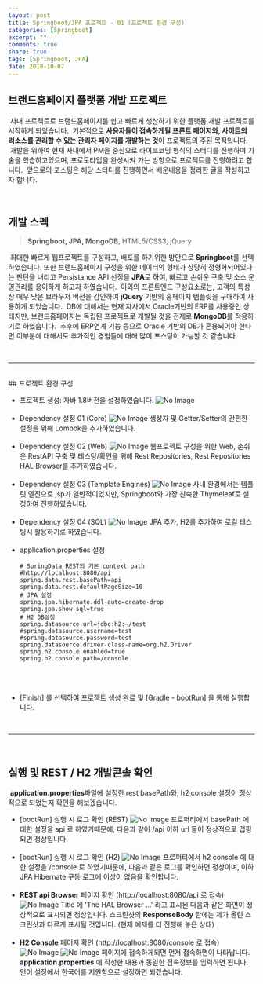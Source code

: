 ```yaml
---
layout: post
title: Springboot/JPA 프로젝트 - 01 (프로젝트 환경 구성)
categories: [Springboot]
excerpt: ""
comments: true
share: true
tags: [Springboot, JPA]
date: 2018-10-07
---
```


## 브랜드홈페이지 플랫폼 개발 프로젝트

&nbsp;사내 프로젝트로 브랜드홈페이지를 쉽고 빠르게 생산하기 위한 플랫폼 개발 프로젝트를 시작하게 되었습니다.
&nbsp;기본적으로 **사용자들이 접속하게될 프론트 페이지와, 사이트의 리소스를 관리할 수 있는 관리자 페이지를 개발하는 것**이 프로젝트의 주된 목적입니다.
&nbsp;개발을 위하여 현재 사내에서 PM을 중심으로 라이브코딩 형식의 스터디를 진행하며 기술을 학습하고있으며, 프로토타입을 완성시켜 가는 방향으로 프로젝트를 진행하려고 합니다.
&nbsp;앞으로의 포스팅은 해당 스터디를 진행하면서 배운내용을 정리한 글을 작성하고자 합니다.

<br/>

## 개발 스펙

>**Springboot, JPA, MongoDB**, HTML5/CSS3, jQuery

&nbsp;최대한 빠르게 웹프로젝트를 구성하고, 배포를 하기위한 방안으로 **Springboot**를 선택하였습니다. 또한 브랜드홈페이지 구성을 위한 데이터의 형태가 상당히 정형화되어있다는 판단을 내리고 Persistance API 선정을 **JPA**로 하여, 빠르고 손쉬운 구축 및 소스 운영관리를 용이하게 하고자 하였습니다.
&nbsp;이외의 프론트엔드 구성요소로는, 고객의 특성상 매우 낮은 브라우저 버전을 감안하여 **jQuery** 기반의 홈페이지 템플릿을 구매하여 사용하게 되었습니다.
&nbsp;DB에 대해서는 현재 자사에서 Oracle기반의 ERP를 사용중인 상태지만, 브랜드홈페이지는 독립된 프로젝트로 개발될 것을 전제로 **MongoDB**를 적용하기로 하였습니다.
&nbsp;추후에 ERP연계 기능 등으로 Oracle 기반의 DB가 혼용되어야 한다면 이부분에 대해서도 추가적인 경험들에 대해 많이 포스팅이 가능할 것 같습니다.

<br/>
<hr/>
<br/>
## 프로젝트 환경 구성

- 프로젝트 생성: 자바 1.8버전을 설정하였습니다.
![No Image](/assets/20181007/01.png)
<br/><br/>
- Dependency 설정 01 (Core)
![No Image](/assets/20181007/02.png)
생성자 및 Getter/Setter의 간편한 설정을 위해 Lombok을 추가하였습니다.
<br/><br/>
- Dependency 설정 02 (Web)
![No Image](/assets/20181007/03.png)
웹프로젝트 구성을 위한 Web, 손쉬운 RestAPI 구축 및 테스팅/확인을 위해 Rest Repositories, Rest Repositories HAL Browser를 추가하였습니다.
<br/><br/>
- Dependency 설정 03 (Template Engines)
![No Image](/assets/20181007/04.png)
사내 환경에서는 템플릿 엔진으로 jsp가 일반적이었지만, Springboot와 가장 친숙한 Thymeleaf로 설정하여 진행하였습니다.
<br/><br/>
- Dependency 설정 04 (SQL)
![No Image](/assets/20181007/05.png)
JPA 추가, H2를 추가하여 로컬 테스팅시 활용하기로 하였습니다.
<br/><br/>
- application.properties 설정
    ``` properties
    # SpringData REST의 기본 context path
    #http://localhost:8080/api
    spring.data.rest.basePath=api
    spring.data.rest.defaultPageSize=10
    # JPA 설정
    spring.jpa.hibernate.ddl-auto=create-drop
    spring.jpa.show-sql=true
    # H2 DB설정
    spring.datasource.url=jdbc:h2:~/test
    #spring.datasource.username=test
    #spring.datasource.password=test
    spring.datasource.driver-class-name=org.h2.Driver
    spring.h2.console.enabled=true
    spring.h2.console.path=/console
    ```
<br/><br/>

- [Finish] 를 선택하여 프로젝트 생성 완료 및 [Gradle - bootRun] 을 통해 실행합니다.

<br/>
<hr/>
<br/>

## 실행 및 REST / H2 개발콘솔 확인

&nbsp;**application.properties**파일에 설정한 rest basePath와, h2 console 설정이 정상적으로 되었는지 확인을 해보겠습니다.

- [bootRun] 실행 시 로그 확인 (REST)
![No Image](/assets/20181007/06.png)
프로퍼티에서 basePath 에 대한 설정을 api 로 하였기때문에, 다음과 같이 /api 이하 url 들이 정상적으로 맵핑되면 정상입니다.
<br/><br/>
- [bootRun] 실행 시 로그 확인 (H2)
![No Image](/assets/20181007/08.png)
프로퍼티에서 h2 console 에 대한 설정을 /console 로 하였기때문에, 다음과 같은 로그를 확인하면 정상이며, 이하 JPA Hibernate 구동 로그에 이상이 없음을 확인합니다.
<br/><br/>
- **REST api Browser** 페이지 확인 (http://localhost:8080/api 로 접속)
![No Image](/assets/20181007/07.png)
Title 에 'The HAL Browser ...' 라고 표시된 다음과 같은 화면이 정상적으로 표시되면 정상입니다. 스크린샷의 **ResponseBody** 란에는 제가 올린 스크린샷과 다르게 표시될 것입니다. (현재 예제를 더 진행해 놓은 상태)
<br/><br/>
- **H2 Console** 페이지 확인 (http://localhost:8080/console 로 접속)
![No Image](/assets/20181007/09.png)
![No Image](/assets/20181007/10.png)
페이지에 접속하게되면 먼저 접속화면이 나타납니다. **application.properties** 에 작성한 내용과 동일한 접속정보를 입력하면 됩니다. 언어 설정에서 한국어를 지원함으로 설정하면 되겠습니다.